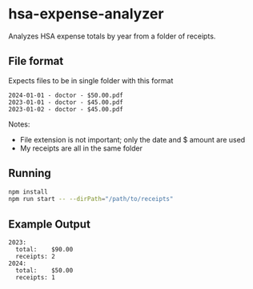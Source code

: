 # hsa-expense-analyzer

Analyzes HSA expense totals by year from a folder of receipts.

## File format

Expects files to be in single folder with this format

```text
2024-01-01 - doctor - $50.00.pdf
2023-01-01 - doctor - $45.00.pdf
2023-01-02 - doctor - $45.00.pdf
```

Notes:

- File extension is not important; only the date and $ amount are used
- My receipts are all in the same folder

## Running

```bash
npm install
npm run start -- --dirPath="/path/to/receipts"
```

## Example Output

```text
2023:
  total:    $90.00
  receipts: 2
2024:
  total:    $50.00
  receipts: 1
```
